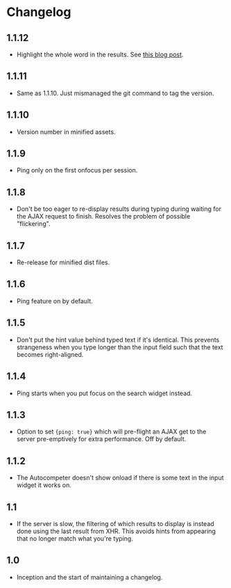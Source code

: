 # Changelog


## 1.1.12

  * Highlight the whole word in the results.
    See [this blog post](http://www.peterbe.com/plog/match-the-whole-word).

## 1.1.11

  * Same as 1.1.10. Just mismanaged the git command to tag the version.

## 1.1.10

  * Version number in minified assets.

## 1.1.9

  * Ping only on the first onfocus per session.

## 1.1.8

 * Don't be too eager to re-display results during typing during
   waiting for the AJAX request to finish. Resolves the problem of
   possible "flickering".

## 1.1.7

 * Re-release for minified dist files.

## 1.1.6

 * Ping feature on by default.

## 1.1.5

 * Don't put the hint value behind typed text if it's identical. This
   prevents strangeness when you type longer than the input field such
   that the text becomes right-aligned.

## 1.1.4

 * Ping starts when you put focus on the search widget instead.

## 1.1.3

 * Option to set `{ping: true}` which will pre-flight an AJAX get to the
   server pre-emptively for extra performance. Off by default.

## 1.1.2

 * The Autocompeter doesn't show onload if there is some text in the input
   widget it works on.

## 1.1

 * If the server is slow, the filtering of which results to display is instead
   done using the last result from XHR. This avoids hints from appearing
   that no longer match what you're typing.

## 1.0

 * Inception and the start of maintaining a changelog.
